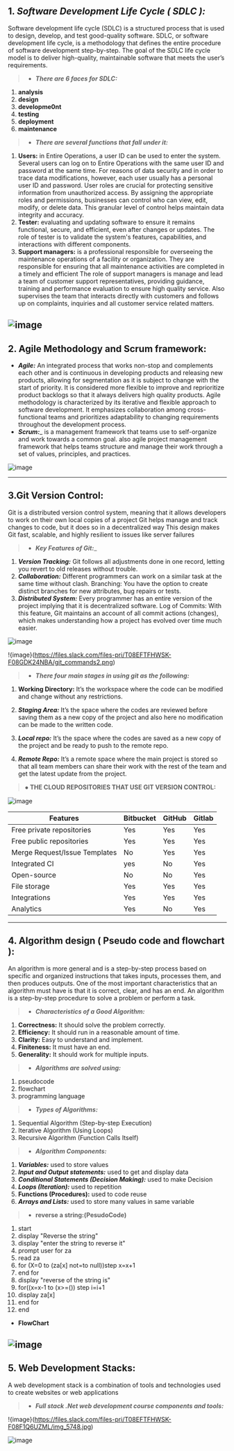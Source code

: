 ﻿## 1. **_Software Development Life Cycle ( SDLC ):_**
Software development life cycle (SDLC) is a structured process that is used to design, develop, and test good-quality software.
SDLC, or software development life cycle, is a methodology that defines the entire procedure of software development step-by-step. 
The goal of the SDLC life cycle model is to deliver high-quality, maintainable software that meets the user’s requirements.
>* _**There are 6 faces for SDLC:**_
1. **analysis** 
2. **design** 
3. **developme0nt** 
4. **testing** 
5. **deployment** 
6. **maintenance**

>* _**There are several functions that fall under it:**_

1. **__Users:__** in Entire Operations, a user ID can be used to enter the system. Several users can log on to Entire Operations with the same user ID and password at the same time. 
For reasons of data security and in order to trace data modifications, however, each user usually has a personal user ID and password. 
User roles are crucial for protecting sensitive information from unauthorized access. By assigning the appropriate roles and permissions, businesses can control who can view, edit, modify, or delete data.
This granular level of control helps maintain data integrity and accuracy.
2. **__Tester:__** evaluating and updating software to ensure it remains functional, secure, and efficient, even after changes or updates.
The role of tester is to validate the system's features, capabilities, and interactions with different components.
3. **__Support managers:__** is a professional responsible for overseeing the maintenance operations of a facility or organization.
They are responsible for ensuring that all maintenance activities are completed in a timely and efficient
The role of support managers is manage and lead a team of customer support representatives, providing guidance, training and performance evaluation to ensure high quality service.
Also supervises the team that interacts directly with customers and follows up on complaints, inquiries and all customer service related matters.

![image](https://media.geeksforgeeks.org/wp-content/uploads/20230127172040/Best-SDLC-Methodologies.jpg)
--------------------------------------------
## **__2. Agile Methodology and Scrum framework:__**
* _**Agile:**_ An integrated process that works non-stop and complements each other and is continuous in developing products and releasing new products, allowing for segmentation as it is subject to change with the start of priority.
It is considered more flexible to improve and reprioritize product backlogs so that it always delivers high quality products.
Agile methodology is characterized by its iterative and flexible approach to software development.
It emphasizes collaboration among cross-functional teams and prioritizes adaptability to changing requirements throughout the development process.
* _**Scrum:**__ is a management framework that teams use to self-organize and work towards a common goal.
also  agile project management framework that helps teams structure and manage their work through a set of values, principles, and practices.

![image](https://www.notifyvisitors.com/pb/wp-content/uploads/2020/12/agile-vs-scrum-banner-1024x341-2-1.webp)
________________________________________________
## **__3.Git Version Control:__**

Git is a distributed version control system, meaning that it allows developers to work on their own local copies of a project
Git helps manage and track changes to code, but it does so in a decentralized way
This design makes Git fast, scalable, and highly resilient to issues like server failures

>* _**Key Features of Git:**__
1. **_Version Tracking:_** Git follows all adjustments done in one record, letting you revert to old releases without trouble.
2. **_Collaboration:_** Different programmers can work on a similar task at the same time without clash.
Branching: You have the option to create distinct branches for new attributes, bug repairs or tests.
3. *__Distributed System:__* Every programmer has an entire version of the project implying that it is decentralized software.
Log of Commits: With this feature, Git maintains an account of all commit actions (changes), 
which makes understanding how a project has evolved over time much easier.

![image](https://homes.cs.washington.edu/~mernst/advice/version-control-ops-local-vs-remote.svg)

!{image}(https://files.slack.com/files-pri/T08EFTFHWSK-F08GDK24NBA/git_commands2.png)

>* **_There four main stages in using git as the following:_**

1. **__Working Directory:__** It’s the workspace where the code can be modified and change without any restrictions.

2. 	*__Staging Area:__* It’s the space where the codes are reviewed before saving them as a new copy of the project and also here no modification can be made to the written code.
3. *__Local repo:__* It’s the space where the codes are saved as a new copy of the project and be ready to push to the remote repo.
4. *__Remote Repo:__* It’s a remote space where the main project is stored so that all team members can share their work with the rest of the team and get the latest update from the project.

>⦁ **THE CLOUD REPOSITORIES THAT USE GIT VERSION CONTROL:**

![image](https://lh4.googleusercontent.com/-MgrAPEm_n7eH-Ejcptx4n6YD2CAb8rdIfjJnRL7vhGK6ik8FdKRoXw_QNzWyB5KOoXS_1J9fHoCQVDQvIj62FFII-7m8IkNFDLNwV7QAR9UdcycdpsmtWvSBWyKjzvhnJ1lSBg0)

Features|	Bitbucket |	GitHub 	|Gitlab
--------|-------------|---------|------
Free private repositories|	Yes	|Yes	|Yes
Free public repositories|	Yes|	Yes|	Yes
Merge Request/Issue Templates|	No| 	Yes|	Yes 
Integrated CI|	yes|	No| 	Yes
Open-source|No|	No| 	Yes 
File storage|	Yes|	Yes|	Yes
Integrations|	Yes|	Yes|	Yes
Analytics	|Yes |	No | 	Yes


------------------------------------------------------
## **__4. Algorithm design ( Pseudo code and flowchart ):__**
An algorithm is more general and is a step-by-step process based on specific and organized instructions that takes inputs, processes them, and then produces outputs.
One of the most important characteristics that an algorithm must have is that it is correct, clear, and has an end.
An algorithm is a step-by-step procedure to solve a problem or perform a task.

> *  _**Characteristics of a Good Algorithm:**_

1. **__Correctness:__** It should solve the problem correctly.
2. **__Efficiency:__**  It should run in a reasonable amount of time.
3. **__Clarity:__**  Easy to understand and implement.
4. **__Finiteness:__** It must have an end.
5. **__Generality:__** It should work for multiple inputs. 

> * _**Algorithms are solved using:**_
 
1. pseudocode 
2. flowchart 
3. programming language


> * _**Types of Algorithms:**_

1. Sequential Algorithm (Step-by-step Execution)
2. Iterative Algorithm (Using Loops)
3. Recursive Algorithm (Function Calls Itself)

> * _**Algorithm Components:**_

1. *__Variables:__* used to store values
2. *__Input and Output statements:__* used to get and display data
3. *__Conditional Statements (Decision Making):__* used to make Decision
4. *__Loops (Iteration):__* used to repetition
5. **__Functions (Procedures):__** used to code reuse
6. *__Arrays and Lists:__* used to store many values in same variable

>* __**reverse a string:(PesudoCode)**__

1. start 
2. display "Reverse the string"
3. display "enter the string to reverse it"
4. prompt user for za
5. read za
6. for (X=0 to (za[x] not=to null))step x=x+1
7. end for 
8. display "reverse of the string is"
9. for((x=x-1 to (x>=()) step i=i+1
10. display za[x]
11. end for
12. end 
	
* **__FlowChart__**

![image](https://media.geeksforgeeks.org/wp-content/uploads/flowchart-to-find-reverse-of-a-number.jpg)
-------------------------------------------------------
## **__5. Web Development Stacks:__**

A web development stack is a combination of tools and technologies 
used to create websites or web applications

>* *__Full stack .Net web development course components and tools:__*
	
!{image}(https://files.slack.com/files-pri/T08EFTFHWSK-F08F1Q6UZML/img_5748.jpg)

![image](https://cdn.educba.com/academy/wp-content/uploads/2019/09/Fornt-End-VS-Back-End.png)















